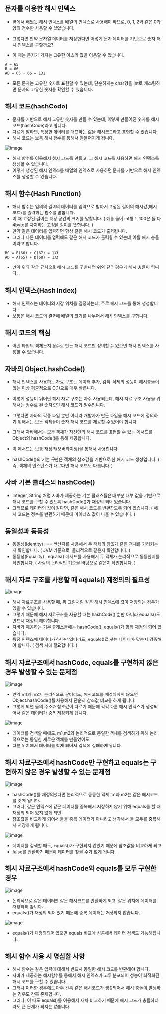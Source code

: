 문자를 이용한 해시 인덱스
-------------------------------------------
- 앞에서 배웠듯 해시 인덱스를 배열의 인덱스로 사용해야 하므로, 0, 1, 2와 같은 0과 양의 정수만 사용할 수 있었습니다.
- 그렇다면 만약 문자열 데이터를 저장한다면 어떻게 문자 데이터를 기반으로 숫자 해시 인덱스를 구할까요?

- 이 때는 문자가 가지는 고유한 아스키 값을 이용할 수 있습니다. 

```
A = 65
B = 66
AB = 65 + 66 = 131
```

- 모든 문자는 고유한 숫자로 표현할 수 있는데, 단순하게는 char형을 int로 캐스팅하면 문자의 고유한 숫자를 확인할 수 있습니다.

해시 코드(hashCode)
---------------------------------------------
- 문자를 기반으로 해서 고유한 숫자를 만들 수 있는데, 이렇게 만들어진 숫자를 해시 코드(hashCode)라고 합니다.
- 다르게 말하면, 특정한 데이터를 대표하는 값을 해시코드라고 표현할 수 있습니다. 
- 해시 코드는 보통 해시 함수를 통해서 만들어지게 됩니다.

![image](https://github.com/user-attachments/assets/79dba8fc-3c6e-4887-9a1b-21a01df80544)

- 해시 함수를 이용해서 해시 코드를 만들고, 그 해시 코드를 사용하면 해시 인덱스를 생성할 수 있습니다.
- 이렇게 생성된 해시 인덱스를 배열의 인덱스로 사용하면 문자를 기반으로 해서 인덱스를 생성할 수 있습니다.

해시 함수(Hash Function)
------------------------------------------------
- 해시 함수는 임의의 길이의 데이터를 입력으로 받아서 고정된 길이의 해시값(해시 코드)를 출력하는 함수를 말합니다.
- 이 때 고정된 길이는 저장 공간의 크기를 말합니다. ( 예를 들어 int형 1, 100은 둘 다 4byte를 차지하는 고정된 길이를 뜻합니다. )
- 만약 같은 데이터를 입력하면 항상 같은 해시 코드가 출력됩니다.
- 그러나 다른 데이터를 입력해도 같은 해시 코드가 출력될 수 있는데 이를 해시 충돌이라고 합니다.

```
BC = B(66) + C(67) = 133
AD = A(65) + D(68) = 133
```
- 만약 위와 같은 규칙으로 해시 코드를 구한다면 위와 같은 경우가 해시 충돌이 됩니다.

해시 인덱스(Hash Index)
--------------------------------------------------
- 해시 인덱스는 데이터의 저장 위치를 결정하는데, 주로 해시 코드를 통해 생성합니다.
- 보통은 해시 코드의 결과에 배열의 크기를 나누어서 해시 인덱스를 구합니다.

해시 코드의 핵심
--------------------------------------------------
- 어떤 타입의 객체든지 정수로 만든 해시 코드만 정의할 수 있으면 해시 인덱스를 사용할 수 있습니다.

자바의 Object.hashCode()
------------------------------------------------
- 해시 인덱스를 사용하는 자료 구조는 데이터 추가, 검색, 삭제의 성능이 해시충돌이 없는 이상 평균적으로 O(1)으로 매우 빠릅니다.
- 이렇게 성능이 뛰어난 해시 자료 구조는 자주 사용되는데, 해시 자료 구조 사용을 위해서는 정수로 된 숫자값인 해시 코드가 필수입니다.
- 그렇다면 자바의 각종 타입 뿐만 아니라 개발자가 만든 타입을 해시 코드에 정의하기 위해서는 모든 객체들이 숫자 해시 코드를 제공할 수 있어야 합니다.

- 그래서 자바에서는 모든 객체가 자신만의 해시 코드를 표현할 수 있는 메서드를 Object의 hashCode()를 통해 제공합니다.
- 이 메서드는 보통 재정의(오버라이딩)을 통해서 사용합니다.
- hashCode()의 기본 구현은 객체의 참조값을 기반으로 한 해시 코드 생성입니다. ( 즉, 객체의 인스턴스가 다르다면 해시 코드도 다릅니다. )

자바 기본 클래스의 hashCode()
-------------------------------------------------
- Integer, String 처럼 자바가 제공하는 기본 클래스들은 대부분 내부 값을 기반으로 해시 코드를 구할 수 있도록 hashCode()가 재정의 되어 있습니다.
- 그러므로 데이터의 값이 같다면, 같은 해시 코드를 반환하도록 되어 있습니다. ( 해시 코드는 정수를 반환하기 때문에 마이너스 값이 나올 수 있습니다. )

동일성과 동등성
-------------------------------------------------
- 동일성(Identity) : == 연산자를 사용해서 두 객체의 참조가 같은 객체를 가리키는지 확인합니다. ( JVM 기준으로, 물리적으로 같은지 확인합니다. )
- 동등성(Equality) : equals() 메서드를 사용해서 두 객체가 논리적으로 동등한지를 확인합니다. ( 사람의 논리적인 기준을 바탕으로 같은지 확인합니다. )

해시 자료 구조를 사용할 때 equals() 재정의의 필요성
----------------------------------------------------------
![image](https://github.com/user-attachments/assets/c3f46afb-b1ff-4e55-a8fe-f93c4e06c27b)

- 해시 자료구조를 사용할 때, 위 그림처럼 같은 해시 인덱스에 값이 저장되는 경우가 있을 수 있습니다.
- 그렇기 때문에 해시 자료구조를 사용할 때는 hashCode() 뿐만 아니라 equals()도 반드시 재정의 해야합니다.
- 자바가 제공하는 기본 클래스들에는 hashCode(), equals()가 함께 재정의 되어 있습니다.
- 특정 인덱스에 데이터가 하나만 있더라도, equals()로 찾는 데이터가 맞는지 검증해야 합니다. ( 검색 시에 필요합니다. )

해시 자료구조에서 hashCode, equals를 구현하지 않은 경우 발생할 수 있는 문제점
----------------------------------------------------------------------------
![image](https://github.com/user-attachments/assets/c93f19c2-8efd-4cdd-bf2b-5ca41fb6db0a)

- 만약 m1과 m2가 논리적으로 같더라도, 해시코드를 재정의하지 않으면 Object.hashCode()를 사용해서 단순히 참조값 비교를 하게 됩니다.
- 그렇게 되면 둘의 주소가 참조값이 다르기 때문에 각각 다른 해시 인덱스가 생성되어서 같은 데이터가 중복 저장되게 됩니다.

![image](https://github.com/user-attachments/assets/fc7ac11d-f447-4fe4-b74d-e73544ccc772)

- 데이터를 검색할 때에도, m1,m2와 논리적으로 동일한 객체를 검색하기 위해 논리적으로는 동일한 새로운 객체를 만들었어도
- 다른 위치에서 데이터를 찾게 되어서 검색에 실패하게 됩니다.

해시 자료구조에서 hashCode만 구현하고 equals는 구현하지 않은 경우 발생할 수 있는 문제점
--------------------------------------------------------------------------------------
![image](https://github.com/user-attachments/assets/fc23f972-92c7-4f0e-840f-6b608e692cf7)

- hashCode()를 재정의했다면 논리적으로 동등한 객체 m1과 m2는 같은 해시코드를 갖게 됩니다.
- 그러나, 같은 인덱스에 같은 데이터를 중복해서 저장하지 않기 위해 equals를 할 때 재정의 되어 있지 않게 되면
- 참조값을 비교하게 되어서 둘을 중복 데이터가 아니라고 생각해서 둘 모두를 중복해서 저장하게 됩니다.

![image](https://github.com/user-attachments/assets/96d9ab70-b68e-4e42-ae25-5a582449a0d0)

- 데이터를 검색할 때도, equals()가 구현되지 않았기 때문에 참조값을 비교하게 되고
- false를 반환하기 때문에 데이터를 찾을 수가 없게 됩니다.

해시 자료구조에서 hashCode와 equals를 모두 구현한 경우
-------------------------------------------------------------
![image](https://github.com/user-attachments/assets/a0a06a0e-ea87-4a09-b53d-3bbfbfb7b502)

- 논리적으로 같은 데이터면 같은 해시코드를 반환하게 되고, 같은 위치에 데이터를 저장하러 갑니다.
- equals()가 재정의 되어 있기 때문에 중복 데이터는 저장되지 않습니다.

![image](https://github.com/user-attachments/assets/3b72ba6d-f8b8-4a86-a767-5129b8c81e19)

- equals()가 재정의되어 있으면 equals 비교에 성공해서 데이터 검색도 가능해집니다.

해시 함수 사용 시 명심할 사항
----------------------------------------
- 해시 함수는 같은 입력에 대해서 반드시 동일한 해시 코드를 반환해야 합니다.
- 자바가 제공하는 해시함수를 통해서 해시 인덱스가 고루 분포되어 성능이 최적화된 해시 코드를 구할 수 있습니다.
- 그러나 이러한 경우에도 아주 간혹 같은 해시코드가 생성되어서 해시 충돌이 발생하는 경우도 간혹 존재합니다.
- 그러나, 이 때도 equals()를 이용해서 재차 비교하기 때문에 해시 코드가 충돌하더라도 큰 문제가 되지는 않습니다.

